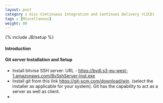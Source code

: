 ```yaml
---
layout: post
category : misc-Continuous Integration and Continuos Delivery (CICD)
tags : [Miscellanous]
weight: 80
---
```

{% include JB/setup %}

#### Introduction


#### Git server Installation and Setup
  * Install bitvise SSH server: URL - https://bvdl.s3-eu-west-1.amazonaws.com/BvSshServer-Inst.exe
  * Install git from this link https://git-scm.com/download/win. (select the installer as applicable for your system). Git has the capability to act as a server as well as client.
  *